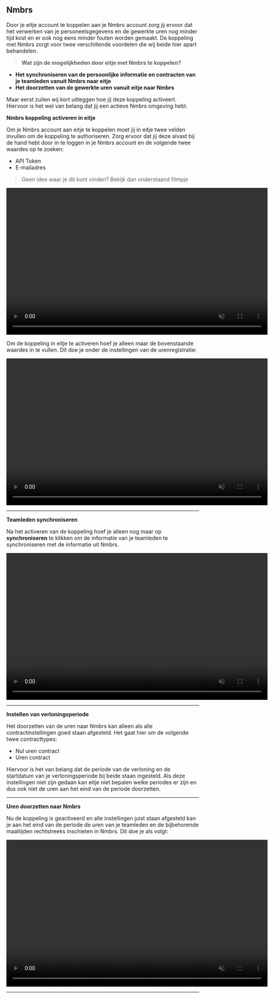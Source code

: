 ## Nmbrs 

Door je eitje account te koppelen aan je Nmbrs account zorg jij ervoor dat het verwerken van je personeelsgegevens en de gewerkte uren nog minder tijd kost en er ook nog eens minder fouten worden gemaakt. De koppeling met Nmbrs zorgt voor twee verschillende voordelen die wij beide hier apart behandelen. 

> **Wat zijn de mogelijkheden door eitje met Nmbrs te koppelen?**
* **Het synchroniseren van de persoonlijke informatie en contracten van je teamleden vanuit Nmbrs naar eitje**
* **Het doorzetten van de gewerkte uren vanuit eitje naar Nmbrs**

Maar eerst zullen wij kort uitleggen hoe jij deze koppeling activeert. Hiervoor is het wel van belang dat jij een actieve Nmbrs omgeving hebt. 

**Nmbrs koppeling activeren in eitje**

Om je Nmbrs account aan eitje te koppelen moet jij in eitje twee velden invullen om de koppeling te authoriseren. Zorg ervoor dat jij deze alvast bij de hand hebt door in te loggen in je Nmbrs account en de volgende twee waardes op te zoeken:
* API Token 
* E-mailadres

> Geen idee waar je dit kunt vinden? Bekijk dan onderstaand filmpje

<video controls
       muted 
       src="/assets/nmbrsAPIToken.mov"
       width="683"
       height="384">
</video>


Om de koppeling in eitje te activeren hoef je alleen maar de bovenstaande waardes in te vullen. Dit doe je onder de instellingen van de urenregistratie: 

<video controls
       muted 
       src="/assets/nmbrsActiveren.mov"
       width="683"
       height="384">
</video>

---


**Teamleden synchroniseren**

Na het activeren van de koppeling hoef je alleen nog maar op **synchroniseren** te klikken om de informatie van je teamleden te synchroniseren met de informatie uit Nmbrs.

<video controls
       muted 
       src="/assets/teamledenNmbrs.mov"
       width="683"
       height="384">
</video>


---

**Instellen van verloningsperiode**

Het doorzetten van de uren naar Nmbrs kan alleen als alle contractinstellingen goed staan afgesteld. Het gaat hier om de volgende twee contracttypes:

* Nul uren contract
* Uren contract

Hiervoor is het van belang dat de periode van de verloning en de startdatum van je verloningsperiode bij beide staan ingesteld. Als deze instellingen niet zijn gedaan kan eitje niet bepalen welke periodes er zijn en dus ook niet de uren aan het eind van de periode doorzetten. 


---

**Uren doorzetten naar Nmbrs**

Nu de koppeling is geactiveerd en alle instellingen juist staan afgesteld kan je aan het eind van de periode de uren van je teamleden en de bijbehorende maaltijden rechtstreeks inschieten in Nmbrs. Dit doe je als volgt:

<video controls
       muted 
       src="/assets/exporterenNmbrs.mov"
       width="683"
       height="384">
</video>


---